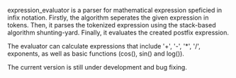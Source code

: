 expression_evaluator is a parser for mathematical expression speficied in infix notation.
Firstly, the algorithm seperates the given expression in tokens.
Then, it parses the tokenized expression using the stack-based algorithm shunting-yard.
Finally, it evaluates the created postfix expression.

The evaluator can calculate expressions that include '+', '-', '*', '/', exponents, as well as
basic functions (cos(), sin() and log()).

The current version is still under development and bug fixing.
